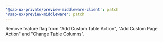 ```yaml
---
'@sap-ux-private/preview-middleware-client': patch
'@sap-ux/preview-middleware': patch
---
```


Remove feature flag from "Add Custom Table Action", "Add Custom Page Action" and "Change Table Columns".
